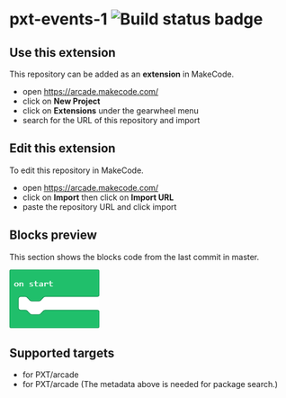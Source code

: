 # pxt-events-1 ![Build status badge](https://github.com/michaelbraunrentonschools/pxt-events-1/workflows/MakeCode/badge.svg)



## Use this extension

This repository can be added as an **extension** in MakeCode.

* open https://arcade.makecode.com/
* click on **New Project**
* click on **Extensions** under the gearwheel menu
* search for the URL of this repository and import

## Edit this extension

To edit this repository in MakeCode.

* open https://arcade.makecode.com/
* click on **Import** then click on **Import URL**
* paste the repository URL and click import

## Blocks preview

This section shows the blocks code from the last commit in master.

![A rendered view of the blocks](https://github.com/michaelbraunrentonschools/pxt-events-1/raw/master/.makecode/blocks.png)

## Supported targets

* for PXT/arcade
* for PXT/arcade
(The metadata above is needed for package search.)

